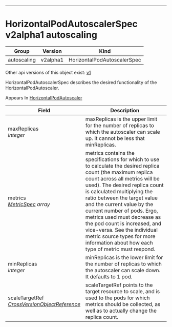 

-----------
# HorizontalPodAutoscalerSpec v2alpha1 autoscaling



Group        | Version     | Kind
------------ | ---------- | -----------
autoscaling | v2alpha1 | HorizontalPodAutoscalerSpec




<aside class="notice">Other api versions of this object exist: <a href="#horizontalpodautoscalerspec-v1">v1</a> </aside>


HorizontalPodAutoscalerSpec describes the desired functionality of the HorizontalPodAutoscaler.

<aside class="notice">
Appears In <a href="#horizontalpodautoscaler-v2alpha1">HorizontalPodAutoscaler</a> </aside>

Field        | Description
------------ | -----------
maxReplicas <br /> *integer*  | maxReplicas is the upper limit for the number of replicas to which the autoscaler can scale up. It cannot be less that minReplicas.
metrics <br /> *[MetricSpec](#metricspec-v2alpha1) array*  | metrics contains the specifications for which to use to calculate the desired replica count (the maximum replica count across all metrics will be used).  The desired replica count is calculated multiplying the ratio between the target value and the current value by the current number of pods.  Ergo, metrics used must decrease as the pod count is increased, and vice-versa.  See the individual metric source types for more information about how each type of metric must respond.
minReplicas <br /> *integer*  | minReplicas is the lower limit for the number of replicas to which the autoscaler can scale down. It defaults to 1 pod.
scaleTargetRef <br /> *[CrossVersionObjectReference](#crossversionobjectreference-v2alpha1)*  | scaleTargetRef points to the target resource to scale, and is used to the pods for which metrics should be collected, as well as to actually change the replica count.







